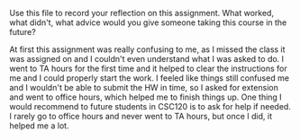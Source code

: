 Use this file to record your reflection on this assignment. 
What worked, what didn't, what advice would you give someone taking this course in the future?

At first this assignment was really confusing to me, as I missed the class it was assigned on and I couldn't even understand what I was asked to do. I went to TA hours for the first time and it helped to clear the instructions for me and I could properly start the work. I feeled like things still confused me and I wouldn't be able to submit the HW in time, so I asked for extension and went to office hours, which helped me to finish things up. 
One thing I would recommend to future students in CSC120 is to ask for help if needed. I rarely go to office hours and never went to TA hours, but once I did, it helped me a lot.
